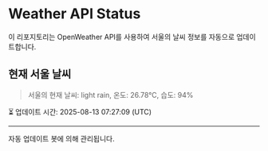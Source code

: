 
# Weather API Status

이 리포지토리는 OpenWeather API를 사용하여 서울의 날씨 정보를 자동으로 업데이트합니다.

## 현재 서울 날씨
> 서울의 현재 날씨: light rain, 온도: 26.78°C, 습도: 94%

⏳ 업데이트 시간: 2025-08-13 07:27:09 (UTC)

---
자동 업데이트 봇에 의해 관리됩니다.
